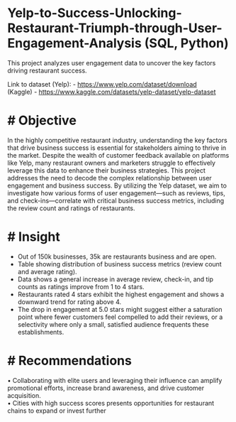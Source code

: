 # Yelp-to-Success-Unlocking-Restaurant-Triumph-through-User-Engagement-Analysis (SQL, Python)
This project analyzes user engagement data to uncover the key factors driving restaurant success.

Link to dataset (Yelp): - https://www.yelp.com/dataset/download<br>
(Kaggle) - https://www.kaggle.com/datasets/yelp-dataset/yelp-dataset<br>

<h1># Objective</h1>

In the highly competitive restaurant industry, understanding the key factors that drive business success is essential for stakeholders aiming to thrive in the market. Despite the wealth of customer feedback available on platforms like Yelp, many restaurant owners and marketers struggle to effectively leverage this data to enhance their business strategies. This project addresses the need to decode the complex relationship between user engagement and business success. By utilizing the Yelp dataset, we aim to investigate how various forms of user engagement—such as reviews, tips, and check-ins—correlate with critical business success metrics, including the review count and ratings of restaurants.

<h1># Insight</h1>

- Out of 150k businesses, 35k are restaurants business and are open.<br>
- Table showing distribution of business success metrics (review count and average rating).<br>
- Data shows a general increase in average review, check-in, and tip counts as ratings improve from 1 to 4 stars.<br>
- Restaurants rated 4 stars exhibit the highest engagement and shows a downward trend for rating above 4.<br>
- The drop in engagement at 5.0 stars might suggest either a saturation point where fewer customers feel compelled to add their reviews, or a selectivity where only a small, satisfied audience frequents these establishments.


<h1># Recommendations</h1>

• Collaborating with elite users and leveraging their influence can amplify promotional efforts, increase brand awareness, and drive customer acquisition.<br>
• Cities with high success scores presents opportunities for restaurant chains to expand or invest further<br>




